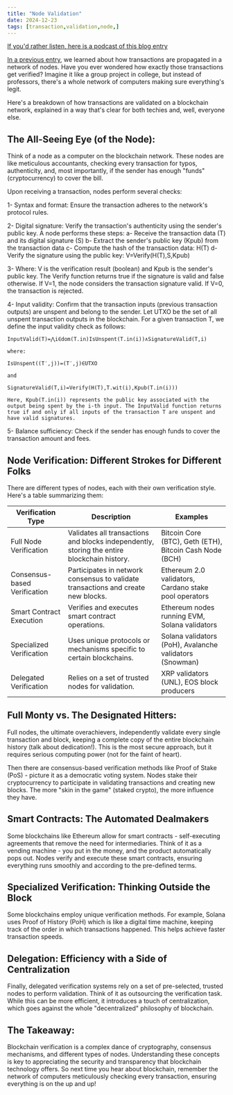 ```yaml
---
title: "Node Validation"
date: 2024-12-23
tags: [transaction,validation,node,]
---
```


<head>
<link rel="alternate" type="application/atom+xml" title="{{ site.title }}" href="/feed.xml">
</head>

[If you'd rather listen, here is a podcast of this blog entry](https://lewisbakkero.github.io/tibidabo/audios/Node_Validation.mp3)

[In a previous entry](https://lewisbakkero.github.io/tibidabo/audios/Blockchain_Network_Propagation.mp3), we learned about how transactions are propagated in a network of nodes. Have you ever wondered how exactly those transactions get verified? Imagine it like a group project in college, but instead of professors, there's a whole network of computers making sure everything's legit.

Here's a breakdown of how transactions are validated on a blockchain network, explained in a way that's clear for both techies and, well, everyone else.

## The All-Seeing Eye (of the Node):

Think of a node as a computer on the blockchain network. These nodes are like meticulous accountants, checking every transaction for typos, authenticity, and, most importantly, if the sender has enough "funds" (cryptocurrency) to cover the bill.

Upon receiving a transaction, nodes perform several checks:

1- Syntax and format: Ensure the transaction adheres to the network's protocol rules.

2- Digital signature: Verify the transaction's authenticity using the sender's public key. A node performs these steps:
    a- Receive the transaction data (T) and its digital signature (S)
    b- Extract the sender's public key (Kpub​) from the transaction data
    c- Compute the hash of the transaction data: H(T)
    d- Verify the signature using the public key: V=Verify(H(T),S,Kpub​)

3- Where: V is the verification result (boolean) and Kpub​ is the sender's public key. The Verify function returns true if the signature is valid and false otherwise. If V=1, the node considers the transaction signature valid. If V=0, the transaction is rejected.

4- Input validity: Confirm that the transaction inputs (previous transaction outputs) are unspent and belong to the sender. Let UTXO be the set of all unspent transaction outputs in the blockchain. For a given transaction T, we define the input validity check as follows:

    InputValid(T)=⋀i∈dom(T.in)​IsUnspent(T.in(i))∧SignatureValid(T,i)

    where:

    IsUnspent((T′,j))=(T′,j)∈UTXO

    and

    SignatureValid(T,i)=Verify(H(T),T.wit(i),Kpub​(T.in(i)))

    Here, Kpub​(T.in(i)) represents the public key associated with the output being spent by the i-th input. The InputValid function returns true if and only if all inputs of the transaction T are unspent and have valid signatures.

5- Balance sufficiency: Check if the sender has enough funds to cover the transaction amount and fees.

## Node Verification: Different Strokes for Different Folks

There are different types of nodes, each with their own verification style. Here's a table summarizing them:

| Verification Type        | Description                                                                                                                                                                                              | Examples                                                              |
|--------------------------|--------------------------------------------------------------------------------------------------------------------------------------------------------------------------------------------------------|---------------------------------------------------------------------|
| Full Node Verification   | Validates all transactions and blocks independently, storing the entire blockchain history.                                                                                                            | Bitcoin Core (BTC), Geth (ETH), Bitcoin Cash Node (BCH)                |
| Consensus-based Verification | Participates in network consensus to validate transactions and create new blocks.                                                                                                                     | Ethereum 2.0 validators, Cardano stake pool operators                  |
| Smart Contract Execution   | Verifies and executes smart contract operations.                                                                                                                                                           | Ethereum nodes running EVM, Solana validators                         |
| Specialized Verification   | Uses unique protocols or mechanisms specific to certain blockchains.                                                                                                                                  | Solana validators (PoH), Avalanche validators (Snowman)               |
| Delegated Verification   | Relies on a set of trusted nodes for validation.                                                                                                                                                         | XRP validators (UNL), EOS block producers                            |


## Full Monty vs. The Designated Hitters:

Full nodes, the ultimate overachievers, independently validate every single transaction and block, keeping a complete copy of the entire blockchain history (talk about dedication!). This is the most secure approach, but it requires serious computing power (not for the faint of heart).

Then there are consensus-based verification methods like Proof of Stake (PoS) - picture it as a democratic voting system. Nodes stake their cryptocurrency to participate in validating transactions and creating new blocks. The more "skin in the game" (staked crypto), the more influence they have.

## Smart Contracts: The Automated Dealmakers

Some blockchains like Ethereum allow for smart contracts - self-executing agreements that remove the need for intermediaries. Think of it as a vending machine - you put in the money, and the product automatically pops out. Nodes verify and execute these smart contracts, ensuring everything runs smoothly and according to the pre-defined terms.

## Specialized Verification: Thinking Outside the Block

Some blockchains employ unique verification methods. For example, Solana uses Proof of History (PoH) which is like a digital time machine, keeping track of the order in which transactions happened. This helps achieve faster transaction speeds.

## Delegation: Efficiency with a Side of Centralization

Finally, delegated verification systems rely on a set of pre-selected, trusted nodes to perform validation. Think of it as outsourcing the verification task. While this can be more efficient, it introduces a touch of centralization, which goes against the whole "decentralized" philosophy of blockchain.

## The Takeaway:

Blockchain verification is a complex dance of cryptography, consensus mechanisms, and different types of nodes. Understanding these concepts is key to appreciating the security and transparency that blockchain technology offers. So next time you hear about blockchain, remember the network of computers meticulously checking every transaction, ensuring everything is on the up and up!